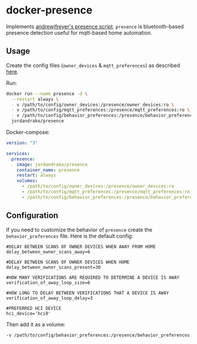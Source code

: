 # docker-presence

Implements [andrewjfreyer's presence script](https://github.com/andrewjfreyer/presence). `presence` is bluetooth-based presence detection useful for mqtt-based home automation.

## Usage

Create the config files (`owner_devices` & `mqtt_preferences`) as described [here](https://github.com/andrewjfreyer/presence).

Run:

```bash
docker run --name presence -d \
  --restart always \
  - v /path/to/config/owner_devices:/presence/owner_devices:ro \
  - v /path/to/config/mqtt_preferences:/presence/mqtt_preferences:ro \
  - v /path/to/config/behavior_preferences:/presence/behavior_preferences \
  jordandrako/presence
```

Docker-compose:

```yml
version: "3"

services:
  presence:
    image: jordandrako/presence
    container_name: presence
    restart: always
    volumes:
      - /path/to/config/owner_devices:/presence/owner_devices:ro
      - /path/to/config/mqtt_preferences:/presence/mqtt_preferences:ro
      - /path/to/config/behavior_preferences:/presence/behavior_preferences
```

## Configuration

If you need to customize the behavior of `presence` create the `behavior_preferences` file. Here is the default config:

```
#DELAY BETWEEN SCANS OF OWNER DEVICES WHEN AWAY FROM HOME
delay_between_owner_scans_away=6

#DELAY BETWEEN SCANS OF OWNER DEVICES WHEN HOME
delay_between_owner_scans_present=30

#HOW MANY VERIFICATIONS ARE REQUIRED TO DETERMINE A DEVICE IS AWAY
verification_of_away_loop_size=6

#HOW LONG TO DELAY BETWEEN VERIFICATIONS THAT A DEVICE IS AWAY
verification_of_away_loop_delay=3

#PREFERRED HCI DEVICE
hci_device='hci0'
```

Then add it as a volume:

```bash
-v /path/to/config/behavior_preferences:/presence/behavior_preferences
```
